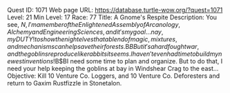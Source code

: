 Quest ID: 1071
Web page URL: https://database.turtle-wow.org/?quest=1071
Level: 21
Min Level: 17
Race: 77
Title: A Gnome's Respite
Description: You see, $N, I'm a member of the Enlightened Assembly of Arcanology, Alchemy and Engineering Sciences, and it's my goal... nay, my DUTY! to show the night elves that a blend of magic, mixtures, and mechanisms can help save their forests.$B$BBut it's a hard fought war, and the goblins reproduce like rabbits it seems. I haven't even had time to build my newest inventions!$B$BI need some time to plan and organize. But to do that, I need your help keeping the goblins at bay in Windshear Crag to the east...
Objective: Kill 10 Venture Co. Loggers, and 10 Venture Co. Deforesters and return to Gaxim Rustfizzle in Stonetalon.
